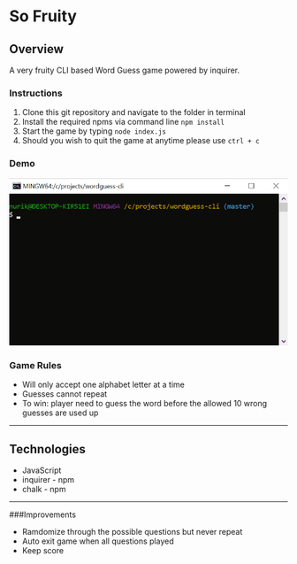 # So Fruity

## Overview

A very fruity CLI based Word Guess game powered by inquirer.

### Instructions

  1. Clone this git repository and navigate to the folder in terminal
  2. Install the required npms via command line `npm install`
  3. Start the game by typing `node index.js`
  4. Should you wish to quit the game at anytime please use `ctrl + c`

### Demo
   ![how-this-works](https://github.com/Kinla/WordGuess-Cli/blob/master/recording/game.gif)

### Game Rules
  * Will only accept one alphabet letter at a time
  * Guesses cannot repeat
  * To win: player need to guess the word before the allowed 10 wrong guesses are used up

- - -

## Technologies

  * JavaScript
  * inquirer - npm
  * chalk - npm

- - -  

###Improvements

  * Ramdomize through the possible questions but never repeat
  * Auto exit game when all questions played
  * Keep score

